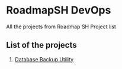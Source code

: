 # RoadmapSH DevOps

All the projects from Roadmap SH Project list

## List of the projects

1. [Database Backup Utility](./dbBackupUtility/README.md)